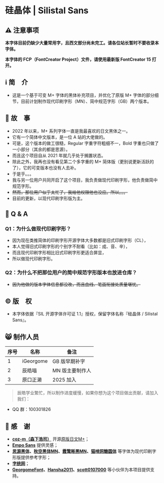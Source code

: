 # 硅晶体 | Silistal Sans

## ⚠️ 注意事项

**本字体目前仍缺少大量常用字，且西文部分尚未完工。请各位站长暂时不要收录本字体。**

**本字体的 FCP（FontCreator Project）文件，请使用最新版 FontCreator 15 打开。**

## ℹ️ 简　介

* 这是一个基于可变 M+ 字体的黑体补充项目，并优化了原版 M+ 字体的部分细节，目前计划制作现代印刷字形（MN）、简中规范字形（GB）两个版本。

## 📜 故　事

* 2022 年以来，M+ 系列字体一直是我最喜欢的日文黑体之一。
* 它有一个简体中文版本，是一位 A 站的大佬做的。
* 可是，这个版本的做工很糙，Regular 字重字符粗细不一，Bold 字重也只做了一小部分（其余的都是思源）。
* 而且这个项目自从 2021 年就几乎处于搁置状态。
* 除此之外，我再也没有看见第二个多字重的 M+ 简体版（更别说更新活跃的了），它的可变版本也没有人去补。
* 于是乎。。。
* 我与另一位用户共同开启了这个项目，我负责做现代印刷字形，他负责做简中规范字形。
* ~~然而，那位用户似乎太忙了，我给他权限他也没应。所以。。。~~
* 目前的更新，以现代印刷字形版为主。

## 🤔 Q & A

### Q1：为什么做现代印刷字形？

* 因为现在类推简体的印刷字形开源字体大多数都是旧式印刷字形（CL），
* 本人觉得旧式印刷字形的个别字不耐看（比如：成、音、辛），
* 而且现代印刷字形相比旧式印刷字形更适合屏显，
* 所以做现代印刷字形​。

### Q2：为什么不把那位用户的简中规范字形版本也放进仓库？

* ~~因为他做的版本字体信息都没改，而且曲线、笔画衔接处质量堪忧。~~

## ©️ 版　权

* 本字体依据『SIL 开源字体许可证 1.1』授权，保留字体名称『硅晶体 / Silistal Sans』。

## 😸 制作人员

|序号|名称|备注|
|---|---|---|
|1|iGeorgome|GB 版早期补字|
|2|辰皓喵|MN 版主要制作人|
|3|原口正濑|2025 加入|

> 辰皓学业繁忙，所以制作进度缓慢，如果你想为这个项目做出贡献，请加入我们：

* QQ 群：100301826

## 🩵 感　谢

* **[coz-m（森下浩司）](https://github.com/coz-m)** 开源[原版日文M+](https://github.com/coz-m/MPLUS_FONTS)；
* **[Empo Sans](https://github.com/AlloyDome/Empo-Sans)** 提供灵感；
* **[思源黑体](https://github.com/adobe-fonts/source-han-sans)、[秋空黑体MN](https://github.com/ChiuMing-Neko/ChiuKongGothic)、[霞鹜晰黑MN](https://github.com/lxgw/LxgwXiHei)、[猫啃网糖圆体](https://github.com/NightFurySL2001/TangYuan-font)** 等字体为现代印刷字形版提供参考字形；
* **[字统网](https://zi.tools/)**；
* **[GeorgomeFont](https://github.com/GeorgomeFont)、[Hansha2011](https://github.com/Hansha2011)、[scott0107000](https://github.com/scott0107000)** 等小伙伴为本项目提供支持。